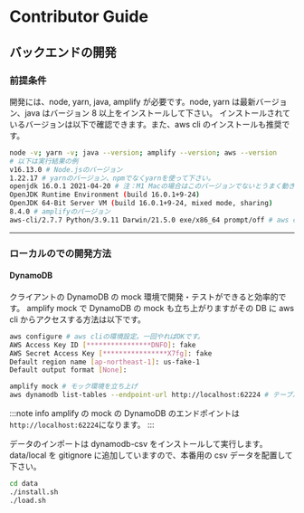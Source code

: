 # Contributor Guide

## バックエンドの開発

### 前提条件

開発には、node, yarn, java, amplify が必要です。node, yarn は最新バージョン、java はバージョン 8 以上をインストールして下さい。
インストールされているバージョンは以下で確認できます。また、aws cli のインストールも推奨です。

```bash
node -v; yarn -v; java --version; amplify --version; aws --version
# 以下は実行結果の例
v16.13.0 # Node.jsのバージョン
1.22.17 # yarnのバージョン、npmでなくyarnを使って下さい。
openjdk 16.0.1 2021-04-20 # 注：M1 Macの場合はこのバージョンでないとうまく動きません（2020/6/11現在）。
OpenJDK Runtime Environment (build 16.0.1+9-24)
OpenJDK 64-Bit Server VM (build 16.0.1+9-24, mixed mode, sharing)
8.4.0 # amplifyのバージョン
aws-cli/2.7.7 Python/3.9.11 Darwin/21.5.0 exe/x86_64 prompt/off # aws cliのバージョン
```

---

### ローカルのでの開発方法

#### DynamoDB

クライアントの DynamoDB の mock 環境で開発・テストができると効率的です。
amplify mock で DynamoDB の mock も立ち上がりますがその DB に aws cli からアクセスする方法は以下です。

```bash
aws configure # aws cliの環境設定。一回やればOKです。
AWS Access Key ID [****************DNFO]: fake
AWS Secret Access Key [****************X7fg]: fake
Default region name [ap-northeast-1]: us-fake-1
Default output format [None]:

amplify mock # モック環境を立ち上げ
aws dynamodb list-tables --endpoint-url http://localhost:62224 # テーブル一覧の表示。
```

:::note info
amplify の mock の DynamoDB のエンドポイントは`http://localhost:62224`になります。
:::

データのインポートは dynamodb-csv をインストールして実行します。data/local を gitignore に追加していますので、本番用の csv データを配置して下さい。

```bash
cd data
./install.sh
./load.sh
```
